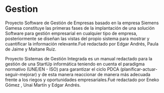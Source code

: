 # Gestion

Proyecto Software de Gestión de Empresas basado en la empresa Siemens Gamesa constituye las primeras fases de la implantación de una solución Software para gestión empresarial en cualquier tipo de empresa, posteriormente se diseñan las vistas del propio sistema para mostrar y cuantificar la información relevante.Fué redactado por Edgar Andrés, Paula de Jaime y Maitane Ruiz.

Proyecto Sistemas de Gestión Integrada es un manual redactado para la gestión de una StartUp informática teniendo en cuenta el paradigma normativo (UNE/EN - ISO) para garantizar el ciclo PDCA (planificar-actuar-seguir-mejorar) y de esta manera reaccionar de manera más adecuada frente a los riegos y oportunidades empresariales.Fué redactado por Eneko Gómez , Unai Martín y Edgar Andrés.

